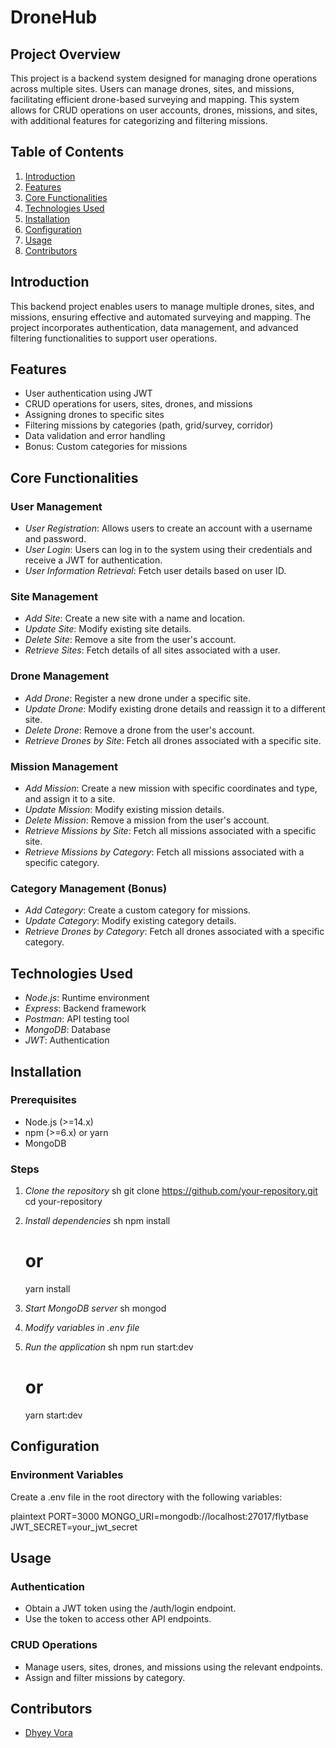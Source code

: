 # DroneHub

## Project Overview

This project is a backend system designed for managing drone operations across multiple sites. Users can manage drones, sites, and missions, facilitating efficient drone-based surveying and mapping. This system allows for CRUD operations on user accounts, drones, missions, and sites, with additional features for categorizing and filtering missions.

## Table of Contents

1. [Introduction](#introduction)
2. [Features](#features)
3. [Core Functionalities](#core-functionalities)
4. [Technologies Used](#technologies-used)
5. [Installation](#installation)
6. [Configuration](#configuration)
7. [Usage](#usage)
8. [Contributors](#contributors)



## Introduction

This backend project enables users to manage multiple drones, sites, and missions, ensuring effective and automated surveying and mapping. The project incorporates authentication, data management, and advanced filtering functionalities to support user operations.

## Features

- User authentication using JWT
- CRUD operations for users, sites, drones, and missions
- Assigning drones to specific sites
- Filtering missions by categories (path, grid/survey, corridor)
- Data validation and error handling
- Bonus: Custom categories for missions

## Core Functionalities

### User Management

- *User Registration*: Allows users to create an account with a username and password.
- *User Login*: Users can log in to the system using their credentials and receive a JWT for authentication.
- *User Information Retrieval*: Fetch user details based on user ID.

### Site Management

- *Add Site*: Create a new site with a name and location.
- *Update Site*: Modify existing site details.
- *Delete Site*: Remove a site from the user's account.
- *Retrieve Sites*: Fetch details of all sites associated with a user.

### Drone Management

- *Add Drone*: Register a new drone under a specific site.
- *Update Drone*: Modify existing drone details and reassign it to a different site.
- *Delete Drone*: Remove a drone from the user's account.
- *Retrieve Drones by Site*: Fetch all drones associated with a specific site.

### Mission Management

- *Add Mission*: Create a new mission with specific coordinates and type, and assign it to a site.
- *Update Mission*: Modify existing mission details.
- *Delete Mission*: Remove a mission from the user's account.
- *Retrieve Missions by Site*: Fetch all missions associated with a specific site.
- *Retrieve Missions by Category*: Fetch all missions associated with a specific category.

### Category Management (Bonus)

- *Add Category*: Create a custom category for missions.
- *Update Category*: Modify existing category details.
- *Retrieve Drones by Category*: Fetch all drones associated with a specific category.

## Technologies Used

- *Node.js*: Runtime environment
- *Express*: Backend framework
- *Postman*: API testing tool
- *MongoDB*: Database
- *JWT*: Authentication

## Installation

### Prerequisites

- Node.js (>=14.x)
- npm (>=6.x) or yarn
- MongoDB

### Steps

1. *Clone the repository*
    sh
    git clone https://github.com/your-repository.git
    cd your-repository
    

2. *Install dependencies*
    sh
    npm install
    # or
    yarn install
    

3. *Start MongoDB server*
    sh
    mongod

4. *Modify variables in .env file*
     

5. *Run the application*
    sh
    npm run start:dev
    # or
    yarn start:dev
    

## Configuration

### Environment Variables

Create a .env file in the root directory with the following variables:

plaintext
PORT=3000
MONGO_URI=mongodb://localhost:27017/flytbase
JWT_SECRET=your_jwt_secret


## Usage

### Authentication

- Obtain a JWT token using the /auth/login endpoint.
- Use the token to access other API endpoints.

### CRUD Operations

- Manage users, sites, drones, and missions using the relevant endpoints.
- Assign and filter missions by category.




## Contributors

- [Dhyey Vora](https://github.com/DhyeyVora-1706)
